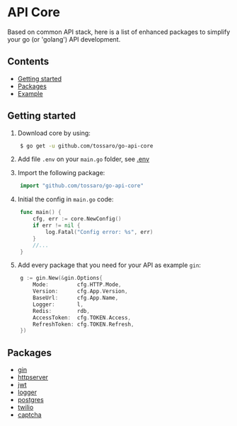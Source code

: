 # API Core

Based on common API stack, here is a list of enhanced packages to simplify your go (or 'golang') API development.

## Contents
 - [Getting started](#getting-started)
 - [Packages](#packages)
 - [Example](https://github.com/tossaro/go-api-core/example)

## Getting started

1. Download core by using:
```sh
    $ go get -u github.com/tossaro/go-api-core
```

2. Add file `.env` on your `main.go` folder, see [.env](https://github.com/tossaro/go-api-core/example/.env)

3. Import the following package:
```go
    import "github.com/tossaro/go-api-core"
```

4. Initial the config in `main.go` code:
```go
    func main() {
        cfg, err := core.NewConfig()
        if err != nil {
            log.Fatal("Config error: %s", err)
        }
        //...
    }
```

5. Add every package that you need for your API as example `gin`:
```go
    g := gin.New(&gin.Options{
        Mode:         cfg.HTTP.Mode,
        Version:      cfg.App.Version,
        BaseUrl:      cfg.App.Name,
        Logger:       l,
        Redis:        rdb,
        AccessToken:  cfg.TOKEN.Access,
        RefreshToken: cfg.TOKEN.Refresh,
    })
```

## Packages
- [gin](https://github.com/tossaro/go-api-core/gin)
- [httpserver](https://github.com/tossaro/go-api-core/httpserver)
- [jwt](https://github.com/tossaro/go-api-core/jwt)
- [logger](https://github.com/tossaro/go-api-core/logger)
- [postgres](https://github.com/tossaro/go-api-core/postgres)
- [twilio](https://github.com/tossaro/go-api-core/twilio)
- [captcha](https://github.com/tossaro/go-api-core/captcha)